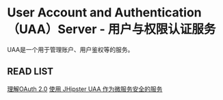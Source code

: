 # User Account and Authentication（UAA）Server - 用户与权限认证服务

UAA是一个用于管理账户、用户鉴权等的服务。




## READ LIST


[理解OAuth 2.0](http://www.ruanyifeng.com/blog/2014/05/oauth_2_0.html)
[使用 JHipster UAA 作为微服务安全的服务](https://www.jhipster-cn.tech/using-uaa/)


